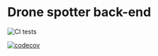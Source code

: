 # Drone spotter back-end 

![CI tests](https://github.com/mmoila/drone_spotter_backend/actions/workflows/main.yml/badge.svg)

[![codecov](https://codecov.io/gh/mmoila/drone_spotter_backend/branch/main/graph/badge.svg?token=6HfeX7tAid)](https://codecov.io/gh/mmoila/drone_spotter_backend)

